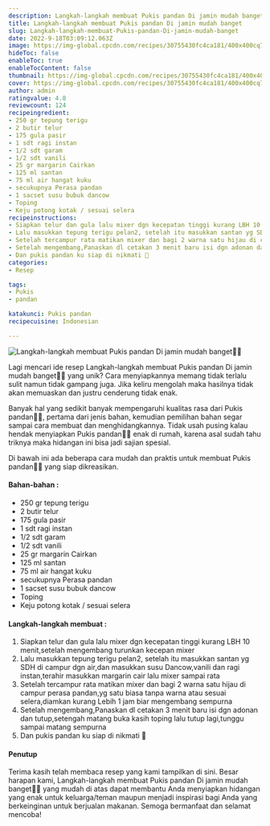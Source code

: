 ```yaml
---
description: Langkah-langkah membuat Pukis pandan Di jamin mudah banget"
title: Langkah-langkah membuat Pukis pandan Di jamin mudah banget
slug: Langkah-langkah-membuat-Pukis-pandan-Di-jamin-mudah-banget
date: 2022-9-18T03:09:12.063Z
image: https://img-global.cpcdn.com/recipes/30755430fc4ca181/400x400cq70/photo.jpg
hideToc: false
enableToc: true
enableTocContent: false
thumbnail: https://img-global.cpcdn.com/recipes/30755430fc4ca181/400x400cq70/photo.jpg
cover: https://img-global.cpcdn.com/recipes/30755430fc4ca181/400x400cq70/photo.jpg
author: admin
ratingvalue: 4.8
reviewcount: 124
recipeingredient:
- 250 gr tepung terigu
- 2 butir telur
- 175 gula pasir
- 1 sdt ragi instan
- 1/2 sdt garam
- 1/2 sdt vanili
- 25 gr margarin Cairkan
- 125 ml santan
- 75 ml air hangat kuku
- secukupnya Perasa pandan
- 1 sacset susu bubuk dancow
- Toping
- Keju potong kotak / sesuai selera
recipeinstructions:
- Siapkan telur dan gula lalu mixer dgn kecepatan tinggi kurang LBH 10 menit,setelah mengembang turunkan kecepan mixer
- Lalu masukkan tepung terigu pelan2, setelah itu masukkan santan yg SDH di campur dgn air,dan masukkan susu Dancow,vanili dan ragi instan,terahir masukkan margarin cair lalu mixer sampai rata
- Setelah tercampur rata matikan mixer dan bagi 2 warna satu hijau di campur perasa pandan,yg satu biasa tanpa warna atau sesuai selera,diamkan kurang Lebih 1 jam biar mengembang sempurna
- Setelah mengembang,Panaskan dl cetakan 3 menit baru isi dgn adonan dan tutup,setengah matang buka kasih toping lalu tutup lagi,tunggu sampai matang sempurna
- Dan pukis pandan ku siap di nikmati 🤗
categories:
- Resep

tags:
- Pukis
- pandan

katakunci: Pukis pandan
recipecuisine: Indonesian

---
```


![Langkah-langkah membuat Pukis pandan Di jamin mudah banget👩‍🍳](https://img-global.cpcdn.com/recipes/30755430fc4ca181/400x400cq70/photo.jpg)

Lagi mencari ide resep Langkah-langkah membuat Pukis pandan Di jamin mudah banget👩‍🍳 yang unik? Cara menyiapkannya memang tidak terlalu sulit namun tidak gampang juga. Jika keliru mengolah maka hasilnya tidak akan memuaskan dan justru cenderung tidak enak.

Banyak hal yang sedikit banyak mempengaruhi kualitas rasa dari Pukis pandan👩‍🍳, pertama dari jenis bahan, kemudian pemilihan bahan segar sampai cara membuat dan menghidangkannya. Tidak usah pusing kalau hendak menyiapkan Pukis pandan👩‍🍳 enak di rumah, karena asal sudah tahu triknya maka hidangan ini bisa jadi sajian spesial.

Di bawah ini ada beberapa cara mudah dan praktis untuk membuat Pukis pandan👩‍🍳 yang siap dikreasikan.

<!--inarticleads1-->

#### Bahan-bahan :

- 250 gr tepung terigu
- 2 butir telur
- 175 gula pasir
- 1 sdt ragi instan
- 1/2 sdt garam
- 1/2 sdt vanili
- 25 gr margarin Cairkan
- 125 ml santan
- 75 ml air hangat kuku
- secukupnya Perasa pandan
- 1 sacset susu bubuk dancow
- Toping
- Keju potong kotak / sesuai selera

<!--inarticleads2-->

#### Langkah-langkah membuat :

1. Siapkan telur dan gula lalu mixer dgn kecepatan tinggi kurang LBH 10 menit,setelah mengembang turunkan kecepan mixer
1. Lalu masukkan tepung terigu pelan2, setelah itu masukkan santan yg SDH di campur dgn air,dan masukkan susu Dancow,vanili dan ragi instan,terahir masukkan margarin cair lalu mixer sampai rata
1. Setelah tercampur rata matikan mixer dan bagi 2 warna satu hijau di campur perasa pandan,yg satu biasa tanpa warna atau sesuai selera,diamkan kurang Lebih 1 jam biar mengembang sempurna
1. Setelah mengembang,Panaskan dl cetakan 3 menit baru isi dgn adonan dan tutup,setengah matang buka kasih toping lalu tutup lagi,tunggu sampai matang sempurna
1. Dan pukis pandan ku siap di nikmati 🤗

#### Penutup

Terima kasih telah membaca resep yang kami tampilkan di sini. Besar harapan kami, Langkah-langkah membuat Pukis pandan Di jamin mudah banget👩‍🍳 yang mudah di atas dapat membantu Anda menyiapkan hidangan yang enak untuk keluarga/teman maupun menjadi inspirasi bagi Anda yang berkeinginan untuk berjualan makanan. Semoga bermanfaat dan selamat mencoba!